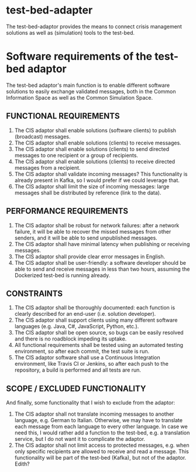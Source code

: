 # test-bed-adapter
The test-bed-adaptor provides the means to connect crisis management solutions as well as (simulation) tools to the test-bed.

# Software requirements of the test-bed adaptor

The test-bed adaptor's main function is to enable different software solutions to easily exchange validated messages, both in the Common Information Space as well as the Common Simulation Space.

## FUNCTIONAL REQUIREMENTS

1. The CIS adaptor shall enable solutions (software clients) to publish (broadcast) messages.
2. The CIS adaptor shall enable solutions (clients) to receive messages.
3. The CIS adaptor shall enable solutions (clients) to send directed messages to one recipient or a group of recipients.
4. The CIS adaptor shall enable solutions (clients) to receive directed messages from a recipient.
5. The CIS adaptor shall validate incoming messages? This functionality is already present in Kafka, so I would prefer if we could leverage that.
6. The CIS adaptor shall limit the size of incoming messages: large messages shall be distributed by reference (link to the data).

## PERFORMANCE REQUIREMENTS

1. The CIS adaptor shall be robust for network failures: after a network failure, it will be able to recover the missed messages from other senders, and it will be able to send unpublished messages.
2. The CIS adaptor shall have minimal latency when publishing or receiving messages.
3. The CIS adaptor shall provide clear error messages in English.
4. The CIS adaptor shall be user-friendly: a software developer should be able to send and receive messages in less than two hours, assuming the Dockerized test-bed is running already.

## CONSTRAINTS

1. The CIS adaptor shall be thoroughly documented: each function is clearly described for an end-user (i.e. solution developer).
2. The CIS adaptor shall support clients using many different software languages (e.g. Java, C#, JavaScript, Python, etc.).
3. The CIS adaptor shall be open source, so bugs can be easily resolved and there is no roadblock impeding its uptake.
4. All functional requirements shall be tested using an automated testing environment, so after each commit, the test suite is run.
5. The CIS adaptor software shall use a Continuous Integration environment, like Travis CI or Jenkins, so after each push to the repository, a build is performed and all tests are run.

## SCOPE / EXCLUDED FUNCTIONALITY

And finally, some functionality that I wish to exclude from the adaptor:

1. The CIS adaptor shall not translate incoming messages to another language, e.g. German to Italian.
Otherwise, we may have to translate each message from each language to every other language. In case we need this, I would rather add a function to the test-bed, e.g. a translation service, but I do not want it to complicate the adaptor.
2. The CIS adaptor shall not limit access to protected messages, e.g. when only specific recipients are allowed to receive and read a message. This functionality will be part of the test-bed (Kafka), but not of the adaptor. Edith?

